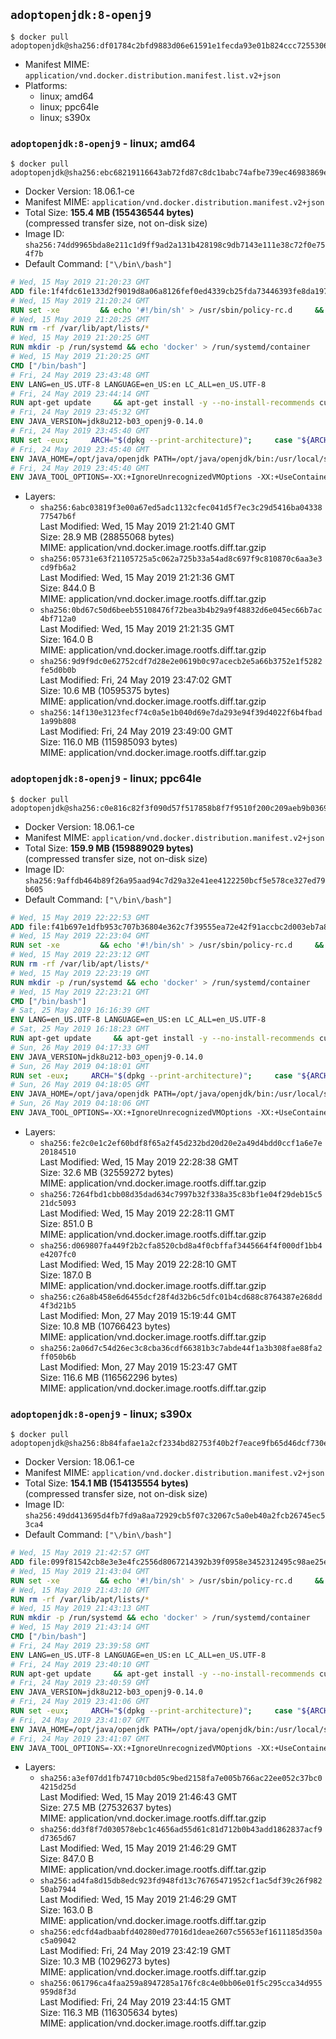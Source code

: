 ## `adoptopenjdk:8-openj9`

```console
$ docker pull adoptopenjdk@sha256:df01784c2bfd9883d06e61591e1fecda93e01b824ccc7255306edd017aa66787
```

-	Manifest MIME: `application/vnd.docker.distribution.manifest.list.v2+json`
-	Platforms:
	-	linux; amd64
	-	linux; ppc64le
	-	linux; s390x

### `adoptopenjdk:8-openj9` - linux; amd64

```console
$ docker pull adoptopenjdk@sha256:ebc68219116643ab72fd87c8dc1babc74afbe739ec46983869eebab918385065
```

-	Docker Version: 18.06.1-ce
-	Manifest MIME: `application/vnd.docker.distribution.manifest.v2+json`
-	Total Size: **155.4 MB (155436544 bytes)**  
	(compressed transfer size, not on-disk size)
-	Image ID: `sha256:74dd9965bda8e211c1d9ff9ad2a131b428198c9db7143e111e38c72f0e754f7b`
-	Default Command: `["\/bin\/bash"]`

```dockerfile
# Wed, 15 May 2019 21:20:23 GMT
ADD file:1f4fdc61e133d2f9019d8a06a8126fef0ed4339cb25fda73446393fe8da197c5 in / 
# Wed, 15 May 2019 21:20:24 GMT
RUN set -xe 		&& echo '#!/bin/sh' > /usr/sbin/policy-rc.d 	&& echo 'exit 101' >> /usr/sbin/policy-rc.d 	&& chmod +x /usr/sbin/policy-rc.d 		&& dpkg-divert --local --rename --add /sbin/initctl 	&& cp -a /usr/sbin/policy-rc.d /sbin/initctl 	&& sed -i 's/^exit.*/exit 0/' /sbin/initctl 		&& echo 'force-unsafe-io' > /etc/dpkg/dpkg.cfg.d/docker-apt-speedup 		&& echo 'DPkg::Post-Invoke { "rm -f /var/cache/apt/archives/*.deb /var/cache/apt/archives/partial/*.deb /var/cache/apt/*.bin || true"; };' > /etc/apt/apt.conf.d/docker-clean 	&& echo 'APT::Update::Post-Invoke { "rm -f /var/cache/apt/archives/*.deb /var/cache/apt/archives/partial/*.deb /var/cache/apt/*.bin || true"; };' >> /etc/apt/apt.conf.d/docker-clean 	&& echo 'Dir::Cache::pkgcache ""; Dir::Cache::srcpkgcache "";' >> /etc/apt/apt.conf.d/docker-clean 		&& echo 'Acquire::Languages "none";' > /etc/apt/apt.conf.d/docker-no-languages 		&& echo 'Acquire::GzipIndexes "true"; Acquire::CompressionTypes::Order:: "gz";' > /etc/apt/apt.conf.d/docker-gzip-indexes 		&& echo 'Apt::AutoRemove::SuggestsImportant "false";' > /etc/apt/apt.conf.d/docker-autoremove-suggests
# Wed, 15 May 2019 21:20:25 GMT
RUN rm -rf /var/lib/apt/lists/*
# Wed, 15 May 2019 21:20:25 GMT
RUN mkdir -p /run/systemd && echo 'docker' > /run/systemd/container
# Wed, 15 May 2019 21:20:25 GMT
CMD ["/bin/bash"]
# Fri, 24 May 2019 23:43:48 GMT
ENV LANG=en_US.UTF-8 LANGUAGE=en_US:en LC_ALL=en_US.UTF-8
# Fri, 24 May 2019 23:44:14 GMT
RUN apt-get update     && apt-get install -y --no-install-recommends curl ca-certificates locales     && locale-gen en_US.UTF-8     && rm -rf /var/lib/apt/lists/*
# Fri, 24 May 2019 23:45:32 GMT
ENV JAVA_VERSION=jdk8u212-b03_openj9-0.14.0
# Fri, 24 May 2019 23:45:40 GMT
RUN set -eux;     ARCH="$(dpkg --print-architecture)";     case "${ARCH}" in        ppc64el|ppc64le)          ESUM='6e6a2c1a848ae051e5dcf16a02371204ac42a78fd5e31099bfdd10011ca86e96';          BINARY_URL='https://github.com/AdoptOpenJDK/openjdk8-binaries/releases/download/jdk8u212-b03_openj9-0.14.0/OpenJDK8U-jdk_ppc64le_linux_openj9_8u212b03_openj9-0.14.0.tar.gz';          ;;        s390x)          ESUM='13821a8f09f2c0df1bd5fb80c4b9be2b31b35f1190e4baf8d9b2c22997216f71';          BINARY_URL='https://github.com/AdoptOpenJDK/openjdk8-binaries/releases/download/jdk8u212-b03_openj9-0.14.0/OpenJDK8U-jdk_s390x_linux_openj9_8u212b03_openj9-0.14.0.tar.gz';          ;;        amd64|x86_64)          ESUM='4aa8fdb3916816788c516423236bef68a05a694cbd44fa14c4f8f5b76891aa4c';          BINARY_URL='https://github.com/AdoptOpenJDK/openjdk8-binaries/releases/download/jdk8u212-b03_openj9-0.14.0/OpenJDK8U-jdk_x64_linux_openj9_8u212b03_openj9-0.14.0.tar.gz';          ;;        *)          echo "Unsupported arch: ${ARCH}";          exit 1;          ;;     esac;     curl -LfsSo /tmp/openjdk.tar.gz ${BINARY_URL};     echo "${ESUM} */tmp/openjdk.tar.gz" | sha256sum -c -;     mkdir -p /opt/java/openjdk;     cd /opt/java/openjdk;     tar -xf /tmp/openjdk.tar.gz --strip-components=1;     rm -rf /tmp/openjdk.tar.gz;
# Fri, 24 May 2019 23:45:40 GMT
ENV JAVA_HOME=/opt/java/openjdk PATH=/opt/java/openjdk/bin:/usr/local/sbin:/usr/local/bin:/usr/sbin:/usr/bin:/sbin:/bin
# Fri, 24 May 2019 23:45:40 GMT
ENV JAVA_TOOL_OPTIONS=-XX:+IgnoreUnrecognizedVMOptions -XX:+UseContainerSupport -XX:+IdleTuningCompactOnIdle -XX:+IdleTuningGcOnIdle
```

-	Layers:
	-	`sha256:6abc03819f3e00a67ed5adc1132cfec041d5f7ec3c29d5416ba0433877547b6f`  
		Last Modified: Wed, 15 May 2019 21:21:40 GMT  
		Size: 28.9 MB (28855068 bytes)  
		MIME: application/vnd.docker.image.rootfs.diff.tar.gzip
	-	`sha256:05731e63f21105725a5c062a725b33a54ad8c697f9c810870c6aa3e3cd9fb6a2`  
		Last Modified: Wed, 15 May 2019 21:21:36 GMT  
		Size: 844.0 B  
		MIME: application/vnd.docker.image.rootfs.diff.tar.gzip
	-	`sha256:0bd67c50d6beeb55108476f72bea3b4b29a9f48832d6e045ec66b7ac4bf712a0`  
		Last Modified: Wed, 15 May 2019 21:21:35 GMT  
		Size: 164.0 B  
		MIME: application/vnd.docker.image.rootfs.diff.tar.gzip
	-	`sha256:9d9f9dc0e62752cdf7d28e2e0619b0c97acecb2e5a66b3752e1f5282fe5d0b0b`  
		Last Modified: Fri, 24 May 2019 23:47:02 GMT  
		Size: 10.6 MB (10595375 bytes)  
		MIME: application/vnd.docker.image.rootfs.diff.tar.gzip
	-	`sha256:14f130e3123fecf74c0a5e1b040d69e7da293e94f39d4022f6b4fbad1a99b808`  
		Last Modified: Fri, 24 May 2019 23:49:00 GMT  
		Size: 116.0 MB (115985093 bytes)  
		MIME: application/vnd.docker.image.rootfs.diff.tar.gzip

### `adoptopenjdk:8-openj9` - linux; ppc64le

```console
$ docker pull adoptopenjdk@sha256:c0e816c82f3f090d57f517858b8f7f9510f200c209aeb9b0369141056b8db0a8
```

-	Docker Version: 18.06.1-ce
-	Manifest MIME: `application/vnd.docker.distribution.manifest.v2+json`
-	Total Size: **159.9 MB (159889029 bytes)**  
	(compressed transfer size, not on-disk size)
-	Image ID: `sha256:9affdb464b89f26a95aad94c7d29a32e41ee4122250bcf5e578ce327ed79b605`
-	Default Command: `["\/bin\/bash"]`

```dockerfile
# Wed, 15 May 2019 22:22:53 GMT
ADD file:f41b697e1dfb953c707b36804e362c7f39555ea72e42f91accbc2d003eb7a8e4 in / 
# Wed, 15 May 2019 22:23:04 GMT
RUN set -xe 		&& echo '#!/bin/sh' > /usr/sbin/policy-rc.d 	&& echo 'exit 101' >> /usr/sbin/policy-rc.d 	&& chmod +x /usr/sbin/policy-rc.d 		&& dpkg-divert --local --rename --add /sbin/initctl 	&& cp -a /usr/sbin/policy-rc.d /sbin/initctl 	&& sed -i 's/^exit.*/exit 0/' /sbin/initctl 		&& echo 'force-unsafe-io' > /etc/dpkg/dpkg.cfg.d/docker-apt-speedup 		&& echo 'DPkg::Post-Invoke { "rm -f /var/cache/apt/archives/*.deb /var/cache/apt/archives/partial/*.deb /var/cache/apt/*.bin || true"; };' > /etc/apt/apt.conf.d/docker-clean 	&& echo 'APT::Update::Post-Invoke { "rm -f /var/cache/apt/archives/*.deb /var/cache/apt/archives/partial/*.deb /var/cache/apt/*.bin || true"; };' >> /etc/apt/apt.conf.d/docker-clean 	&& echo 'Dir::Cache::pkgcache ""; Dir::Cache::srcpkgcache "";' >> /etc/apt/apt.conf.d/docker-clean 		&& echo 'Acquire::Languages "none";' > /etc/apt/apt.conf.d/docker-no-languages 		&& echo 'Acquire::GzipIndexes "true"; Acquire::CompressionTypes::Order:: "gz";' > /etc/apt/apt.conf.d/docker-gzip-indexes 		&& echo 'Apt::AutoRemove::SuggestsImportant "false";' > /etc/apt/apt.conf.d/docker-autoremove-suggests
# Wed, 15 May 2019 22:23:12 GMT
RUN rm -rf /var/lib/apt/lists/*
# Wed, 15 May 2019 22:23:19 GMT
RUN mkdir -p /run/systemd && echo 'docker' > /run/systemd/container
# Wed, 15 May 2019 22:23:21 GMT
CMD ["/bin/bash"]
# Sat, 25 May 2019 16:16:39 GMT
ENV LANG=en_US.UTF-8 LANGUAGE=en_US:en LC_ALL=en_US.UTF-8
# Sat, 25 May 2019 16:18:23 GMT
RUN apt-get update     && apt-get install -y --no-install-recommends curl ca-certificates locales     && locale-gen en_US.UTF-8     && rm -rf /var/lib/apt/lists/*
# Sun, 26 May 2019 04:17:33 GMT
ENV JAVA_VERSION=jdk8u212-b03_openj9-0.14.0
# Sun, 26 May 2019 04:18:01 GMT
RUN set -eux;     ARCH="$(dpkg --print-architecture)";     case "${ARCH}" in        ppc64el|ppc64le)          ESUM='6e6a2c1a848ae051e5dcf16a02371204ac42a78fd5e31099bfdd10011ca86e96';          BINARY_URL='https://github.com/AdoptOpenJDK/openjdk8-binaries/releases/download/jdk8u212-b03_openj9-0.14.0/OpenJDK8U-jdk_ppc64le_linux_openj9_8u212b03_openj9-0.14.0.tar.gz';          ;;        s390x)          ESUM='13821a8f09f2c0df1bd5fb80c4b9be2b31b35f1190e4baf8d9b2c22997216f71';          BINARY_URL='https://github.com/AdoptOpenJDK/openjdk8-binaries/releases/download/jdk8u212-b03_openj9-0.14.0/OpenJDK8U-jdk_s390x_linux_openj9_8u212b03_openj9-0.14.0.tar.gz';          ;;        amd64|x86_64)          ESUM='4aa8fdb3916816788c516423236bef68a05a694cbd44fa14c4f8f5b76891aa4c';          BINARY_URL='https://github.com/AdoptOpenJDK/openjdk8-binaries/releases/download/jdk8u212-b03_openj9-0.14.0/OpenJDK8U-jdk_x64_linux_openj9_8u212b03_openj9-0.14.0.tar.gz';          ;;        *)          echo "Unsupported arch: ${ARCH}";          exit 1;          ;;     esac;     curl -LfsSo /tmp/openjdk.tar.gz ${BINARY_URL};     echo "${ESUM} */tmp/openjdk.tar.gz" | sha256sum -c -;     mkdir -p /opt/java/openjdk;     cd /opt/java/openjdk;     tar -xf /tmp/openjdk.tar.gz --strip-components=1;     rm -rf /tmp/openjdk.tar.gz;
# Sun, 26 May 2019 04:18:05 GMT
ENV JAVA_HOME=/opt/java/openjdk PATH=/opt/java/openjdk/bin:/usr/local/sbin:/usr/local/bin:/usr/sbin:/usr/bin:/sbin:/bin
# Sun, 26 May 2019 04:18:06 GMT
ENV JAVA_TOOL_OPTIONS=-XX:+IgnoreUnrecognizedVMOptions -XX:+UseContainerSupport -XX:+IdleTuningCompactOnIdle -XX:+IdleTuningGcOnIdle
```

-	Layers:
	-	`sha256:fe2c0e1c2ef60bdf8f65a2f45d232bd20d20e2a49d4bdd0ccf1a6e7e20184510`  
		Last Modified: Wed, 15 May 2019 22:28:38 GMT  
		Size: 32.6 MB (32559272 bytes)  
		MIME: application/vnd.docker.image.rootfs.diff.tar.gzip
	-	`sha256:7264fbd1cbb08d35dad634c7997b32f338a35c83bf1e04f29deb15c521dc5093`  
		Last Modified: Wed, 15 May 2019 22:28:11 GMT  
		Size: 851.0 B  
		MIME: application/vnd.docker.image.rootfs.diff.tar.gzip
	-	`sha256:d069807fa449f2b2cfa8520cbd8a4f0cbffaf3445664f4f000df1bb4e4207fc0`  
		Last Modified: Wed, 15 May 2019 22:28:10 GMT  
		Size: 187.0 B  
		MIME: application/vnd.docker.image.rootfs.diff.tar.gzip
	-	`sha256:c26a8b458e6d6455dcf28f4d32b6c5dfc01b4cd688c8764387e268dd4f3d21b5`  
		Last Modified: Mon, 27 May 2019 15:19:44 GMT  
		Size: 10.8 MB (10766423 bytes)  
		MIME: application/vnd.docker.image.rootfs.diff.tar.gzip
	-	`sha256:2a06d7c54d26ec3c8cba36cdf66381b3c7abde44f1a3b308fae88fa2ff050b6b`  
		Last Modified: Mon, 27 May 2019 15:23:47 GMT  
		Size: 116.6 MB (116562296 bytes)  
		MIME: application/vnd.docker.image.rootfs.diff.tar.gzip

### `adoptopenjdk:8-openj9` - linux; s390x

```console
$ docker pull adoptopenjdk@sha256:8b84fafae1a2cf2334bd82753f40b2f7eace9fb65d46dcf730e13ccdb2e7bd39
```

-	Docker Version: 18.06.1-ce
-	Manifest MIME: `application/vnd.docker.distribution.manifest.v2+json`
-	Total Size: **154.1 MB (154135554 bytes)**  
	(compressed transfer size, not on-disk size)
-	Image ID: `sha256:49dd413695d4fb7fd9a8aa72929cb5f07c32067c5a0eb40a2fcb26745ec53ca4`
-	Default Command: `["\/bin\/bash"]`

```dockerfile
# Wed, 15 May 2019 21:42:57 GMT
ADD file:099f81542cb8e3e3e4fc2556d8067214392b39f0958e3452312495c98ae25e76 in / 
# Wed, 15 May 2019 21:43:04 GMT
RUN set -xe 		&& echo '#!/bin/sh' > /usr/sbin/policy-rc.d 	&& echo 'exit 101' >> /usr/sbin/policy-rc.d 	&& chmod +x /usr/sbin/policy-rc.d 		&& dpkg-divert --local --rename --add /sbin/initctl 	&& cp -a /usr/sbin/policy-rc.d /sbin/initctl 	&& sed -i 's/^exit.*/exit 0/' /sbin/initctl 		&& echo 'force-unsafe-io' > /etc/dpkg/dpkg.cfg.d/docker-apt-speedup 		&& echo 'DPkg::Post-Invoke { "rm -f /var/cache/apt/archives/*.deb /var/cache/apt/archives/partial/*.deb /var/cache/apt/*.bin || true"; };' > /etc/apt/apt.conf.d/docker-clean 	&& echo 'APT::Update::Post-Invoke { "rm -f /var/cache/apt/archives/*.deb /var/cache/apt/archives/partial/*.deb /var/cache/apt/*.bin || true"; };' >> /etc/apt/apt.conf.d/docker-clean 	&& echo 'Dir::Cache::pkgcache ""; Dir::Cache::srcpkgcache "";' >> /etc/apt/apt.conf.d/docker-clean 		&& echo 'Acquire::Languages "none";' > /etc/apt/apt.conf.d/docker-no-languages 		&& echo 'Acquire::GzipIndexes "true"; Acquire::CompressionTypes::Order:: "gz";' > /etc/apt/apt.conf.d/docker-gzip-indexes 		&& echo 'Apt::AutoRemove::SuggestsImportant "false";' > /etc/apt/apt.conf.d/docker-autoremove-suggests
# Wed, 15 May 2019 21:43:10 GMT
RUN rm -rf /var/lib/apt/lists/*
# Wed, 15 May 2019 21:43:13 GMT
RUN mkdir -p /run/systemd && echo 'docker' > /run/systemd/container
# Wed, 15 May 2019 21:43:14 GMT
CMD ["/bin/bash"]
# Fri, 24 May 2019 23:39:58 GMT
ENV LANG=en_US.UTF-8 LANGUAGE=en_US:en LC_ALL=en_US.UTF-8
# Fri, 24 May 2019 23:40:10 GMT
RUN apt-get update     && apt-get install -y --no-install-recommends curl ca-certificates locales     && locale-gen en_US.UTF-8     && rm -rf /var/lib/apt/lists/*
# Fri, 24 May 2019 23:40:59 GMT
ENV JAVA_VERSION=jdk8u212-b03_openj9-0.14.0
# Fri, 24 May 2019 23:41:06 GMT
RUN set -eux;     ARCH="$(dpkg --print-architecture)";     case "${ARCH}" in        ppc64el|ppc64le)          ESUM='6e6a2c1a848ae051e5dcf16a02371204ac42a78fd5e31099bfdd10011ca86e96';          BINARY_URL='https://github.com/AdoptOpenJDK/openjdk8-binaries/releases/download/jdk8u212-b03_openj9-0.14.0/OpenJDK8U-jdk_ppc64le_linux_openj9_8u212b03_openj9-0.14.0.tar.gz';          ;;        s390x)          ESUM='13821a8f09f2c0df1bd5fb80c4b9be2b31b35f1190e4baf8d9b2c22997216f71';          BINARY_URL='https://github.com/AdoptOpenJDK/openjdk8-binaries/releases/download/jdk8u212-b03_openj9-0.14.0/OpenJDK8U-jdk_s390x_linux_openj9_8u212b03_openj9-0.14.0.tar.gz';          ;;        amd64|x86_64)          ESUM='4aa8fdb3916816788c516423236bef68a05a694cbd44fa14c4f8f5b76891aa4c';          BINARY_URL='https://github.com/AdoptOpenJDK/openjdk8-binaries/releases/download/jdk8u212-b03_openj9-0.14.0/OpenJDK8U-jdk_x64_linux_openj9_8u212b03_openj9-0.14.0.tar.gz';          ;;        *)          echo "Unsupported arch: ${ARCH}";          exit 1;          ;;     esac;     curl -LfsSo /tmp/openjdk.tar.gz ${BINARY_URL};     echo "${ESUM} */tmp/openjdk.tar.gz" | sha256sum -c -;     mkdir -p /opt/java/openjdk;     cd /opt/java/openjdk;     tar -xf /tmp/openjdk.tar.gz --strip-components=1;     rm -rf /tmp/openjdk.tar.gz;
# Fri, 24 May 2019 23:41:07 GMT
ENV JAVA_HOME=/opt/java/openjdk PATH=/opt/java/openjdk/bin:/usr/local/sbin:/usr/local/bin:/usr/sbin:/usr/bin:/sbin:/bin
# Fri, 24 May 2019 23:41:07 GMT
ENV JAVA_TOOL_OPTIONS=-XX:+IgnoreUnrecognizedVMOptions -XX:+UseContainerSupport -XX:+IdleTuningCompactOnIdle -XX:+IdleTuningGcOnIdle
```

-	Layers:
	-	`sha256:a3ef07dd1fb74710cbd05c9bed2158fa7e005b766ac22ee052c37bc04215d25d`  
		Last Modified: Wed, 15 May 2019 21:46:43 GMT  
		Size: 27.5 MB (27532637 bytes)  
		MIME: application/vnd.docker.image.rootfs.diff.tar.gzip
	-	`sha256:dd3f8f7d030578ebc1c4656ad55d61c81d712b0b43add1862837acf9d7365d67`  
		Last Modified: Wed, 15 May 2019 21:46:29 GMT  
		Size: 847.0 B  
		MIME: application/vnd.docker.image.rootfs.diff.tar.gzip
	-	`sha256:ad4fa8d15db8edc923fd948fd13c76765471952cf1ac5df39c26f98250ab7944`  
		Last Modified: Wed, 15 May 2019 21:46:29 GMT  
		Size: 163.0 B  
		MIME: application/vnd.docker.image.rootfs.diff.tar.gzip
	-	`sha256:edcfd4adbaabfd40280ed77016d1deae2607c55653ef1611185d350ac5a09042`  
		Last Modified: Fri, 24 May 2019 23:42:19 GMT  
		Size: 10.3 MB (10296273 bytes)  
		MIME: application/vnd.docker.image.rootfs.diff.tar.gzip
	-	`sha256:061796ca4faa259a8947285a176fc8c4e0bb06e01f5c295cca34d955959d8f3d`  
		Last Modified: Fri, 24 May 2019 23:44:15 GMT  
		Size: 116.3 MB (116305634 bytes)  
		MIME: application/vnd.docker.image.rootfs.diff.tar.gzip
